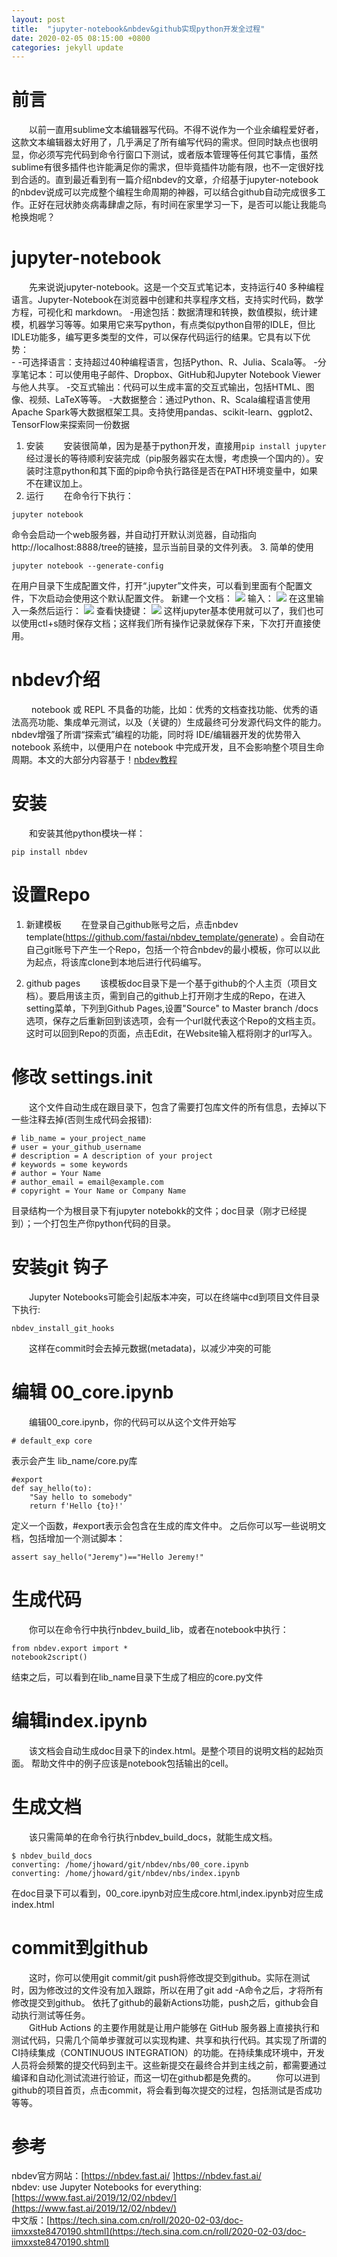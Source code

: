 ```yaml
---
layout: post
title:  "jupyter-notebook&nbdev&github实现python开发全过程"
date: 2020-02-05 08:15:00 +0800
categories: jekyll update
---
```


前言
===
&emsp;&emsp;以前一直用sublime文本编辑器写代码。不得不说作为一个业余编程爱好者，这款文本编辑器太好用了，几乎满足了所有编写代码的需求。但同时缺点也很明显，你必须写完代码到命令行窗口下测试，或者版本管理等任何其它事情，虽然sublime有很多插件也许能满足你的需求，但毕竟插件功能有限，也不一定很好找到合适的。直到最近看到有一篇介绍nbdev的文章，介绍基于jupyter-notebook的nbdev说成可以完成整个编程生命周期的神器，可以结合github自动完成很多工作。正好在冠状肺炎病毒肆虐之际，有时间在家里学习一下，是否可以能让我能鸟枪换炮呢？

jupyter-notebook
===
&emsp;&emsp;先来说说jupyter-notebook。这是一个交互式笔记本，支持运行40 多种编程语言。Jupyter-Notebook在浏览器中创建和共享程序文档，支持实时代码，数学方程，可视化和 markdown。 -用途包括：数据清理和转换，数值模拟，统计建模，机器学习等等。如果用它来写python，有点类似python自带的IDLE，但比IDLE功能多，编写更多类型的文件，可以保存代码运行的结果。它具有以下优势：<br>-
-可选择语言：支持超过40种编程语言，包括Python、R、Julia、Scala等。
-分享笔记本：可以使用电子邮件、Dropbox、GitHub和Jupyter Notebook Viewer与他人共享。
-交互式输出：代码可以生成丰富的交互式输出，包括HTML、图像、视频、LaTeX等等。
-大数据整合：通过Python、R、Scala编程语言使用Apache Spark等大数据框架工具。支持使用pandas、scikit-learn、ggplot2、TensorFlow来探索同一份数据

1.  安装
&emsp;&emsp;安装很简单，因为是基于python开发，直接用```pip install jupyter```经过漫长的等待顺利安装完成（pip服务器实在太慢，考虑换一个国内的）。安装时注意python和其下面的pip命令执行路径是否在PATH环境变量中，如果不在建议加上。
2. 运行
&emsp;&emsp;在命令行下执行：
```
jupyter notebook
```
命令会启动一个web服务器，并自动打开默认浏览器，自动指向http://localhost:8888/tree的链接，显示当前目录的文件列表。
3. 简单的使用
```
jupyter notebook --generate-config
```
在用户目录下生成配置文件，打开“.jupyter”文件夹，可以看到里面有个配置文件，下次启动会使用这个默认配置文件。
新建一个文档：
![](/images/2020-2-5-1.png)
输入：
![](/images/2020-2-5-2.png)
在这里输入一条然后运行：
![](/images/2020-2-5-3.png)
查看快捷键：
![](/images/2020-2-5-4.png)
这样jupyter基本使用就可以了，我们也可以使用ctl+s随时保存文档；这样我们所有操作记录就保存下来，下次打开直接使用。

nbdev介绍
===
&emsp;&emsp; notebook 或 REPL 不具备的功能，比如：优秀的文档查找功能、优秀的语法高亮功能、集成单元测试，以及（关键的）生成最终可分发源代码文件的能力。nbdev增强了所谓“探索式”编程的功能，同时将 IDE/编辑器开发的优势带入 notebook 系统中，以便用户在 notebook 中完成开发，且不会影响整个项目生命周期。本文的大部分内容基于！[nbdev教程](https://nbdev.fast.ai/tutorial/)


安装
===
&emsp;&emsp;和安装其他python模块一样：
```
pip install nbdev
```

设置Repo
===
1. 新建模板
&emsp;&emsp;在登录自己github账号之后，点击nbdev template(https://github.com/fastai/nbdev_template/generate) 。会自动在自己git账号下产生一个Repo，包括一个符合nbdev的最小模板，你可以以此为起点，将该库clone到本地后进行代码编写。

2. github pages
&emsp;&emsp;该模板doc目录下是一个基于github的个人主页（项目文档）。要启用该主页，需到自己的github上打开刚才生成的Repo，在进入setting菜单，下列到Github Pages,设置"Source" to Master branch /docs选项，保存之后重新回到该选项，会有一个url就代表这个Repo的文档主页。这时可以回到Repo的页面，点击Edit，在Website输入框将刚才的url写入。

修改 settings.init
===
&emsp;&emsp;这个文件自动生成在跟目录下，包含了需要打包库文件的所有信息，去掉以下一些注释去掉(否则生成代码会报错):<br>
```
# lib_name = your_project_name
# user = your_github_username
# description = A description of your project
# keywords = some keywords
# author = Your Name
# author_email = email@example.com
# copyright = Your Name or Company Name
```
目录结构一个为根目录下有jupyter notebokk的文件；doc目录（刚才已经提到）；一个打包生产你python代码的目录。

安装git 钩子
===
&emsp;&emsp;Jupyter Notebooks可能会引起版本冲突，可以在终端中cd到项目文件目录下执行:
```
nbdev_install_git_hooks
```
&emsp;&emsp;这样在commit时会去掉元数据(metadata)，以减少冲突的可能

编辑 00_core.ipynb
===
&emsp;&emsp;编辑00_core.ipynb，你的代码可以从这个文件开始写
```
# default_exp core
```
表示会产生 lib_name/core.py库
```
#export
def say_hello(to):
    "Say hello to somebody"
    return f'Hello {to}!'
```
定义一个函数，#export表示会包含在生成的库文件中。
之后你可以写一些说明文档，包括增加一个测试脚本：
```
assert say_hello("Jeremy")=="Hello Jeremy!"
```

生成代码
===
&emsp;&emsp;你可以在命令行中执行nbdev_build_lib，或者在notebook中执行：
```
from nbdev.export import *
notebook2script()
```
结束之后，可以看到在lib_name目录下生成了相应的core.py文件

编辑index.ipynb
===
&emsp;&emsp;该文档会自动生成doc目录下的index.html。是整个项目的说明文档的起始页面。 帮助文件中的例子应该是notebook包括输出的cell。

生成文档
===
&emsp;&emsp;该只需简单的在命令行执行nbdev_build_docs，就能生成文档。
```
$ nbdev_build_docs
converting: /home/jhoward/git/nbdev/nbs/00_core.ipynb
converting: /home/jhoward/git/nbdev/nbs/index.ipynb
```
在doc目录下可以看到，00_core.ipynb对应生成core.html,index.ipynb对应生成index.html

commit到github
===
&emsp;&emsp;这时，你可以使用git commit/git push将修改提交到github。实际在测试时，因为修改过的文件没有加入跟踪，所以在用了git add -A命令之后，才将所有修改提交到github。
依托了github的最新Actions功能，push之后，github会自动执行测试等任务。<br>
&emsp;&emsp;GitHub Actions 的主要作用就是让用户能够在 GitHub 服务器上直接执行和测试代码，只需几个简单步骤就可以实现构建、共享和执行代码。其实现了所谓的CI持续集成（CONTINUOUS INTEGRATION）的功能。在持续集成环境中，开发人员将会频繁的提交代码到主干。这些新提交在最终合并到主线之前，都需要通过编译和自动化测试流进行验证，而这一切在github都是免费的。
&emsp;&emsp;你可以进到github的项目首页，点击commit，将会看到每次提交的过程，包括测试是否成功等等。

参考
===
nbdev官方网站：[https://nbdev.fast.ai/ ]https://nbdev.fast.ai/<br>
nbdev: use Jupyter Notebooks for everything:[https://www.fast.ai/2019/12/02/nbdev/](https://www.fast.ai/2019/12/02/nbdev/)<br>
中文版：[https://tech.sina.com.cn/roll/2020-02-03/doc-iimxxste8470190.shtml](https://tech.sina.com.cn/roll/2020-02-03/doc-iimxxste8470190.shtml)<br>
